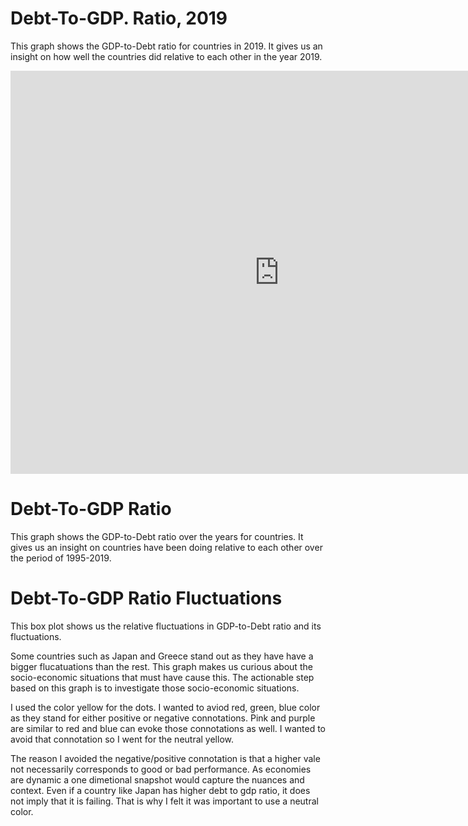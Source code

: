 
<h1>Debt-To-GDP. Ratio, 2019</h1>
<p>This graph shows the GDP-to-Debt ratio for countries in 2019. It gives us an insight on how well the countries did relative to each other in the year 2019.</p>
<p></p>
<iframe src="https://data.oecd.org/chart/6gPq" width="860" height="645" style="border: 0" mozallowfullscreen="true" webkitallowfullscreen="true" allowfullscreen="true"><a href="https://data.oecd.org/chart/6gPq" target="_blank">OECD Chart: General government debt, Total, % of GDP, Annual, 2019</a></iframe>

<h1>Debt-To-GDP Ratio</h1>
<p>This graph shows the GDP-to-Debt ratio over the years for countries. It gives us an insight on countries have been doing relative to each other over the period of 1995-2019.</p>
<p></p>
<div class="flourish-embed flourish-chart" data-src="visualisation/5296805"><script src="https://public.flourish.studio/resources/embed.js"></script></div>

<h1>Debt-To-GDP Ratio Fluctuations</h1>
<p>This box plot shows us the relative fluctuations in GDP-to-Debt ratio and its fluctuations.</p>
<p>Some countries such as Japan and Greece stand out as they have have a bigger flucatuations than the rest. This graph makes us curious about the socio-economic situations that must have cause this. The actionable step based on this graph is to investigate those socio-economic situations.</p>
<p>I used the color yellow for the dots. I wanted to aviod red, green, blue color as they stand for either positive or negative connotations. Pink and purple are similar to red and blue can evoke those connotations as well. I wanted to avoid that connotation so I went for the neutral yellow.</p>
<p>The reason I avoided the negative/positive connotation is that a higher vale not necessarily corresponds to good or bad performance. As economies are dynamic a one dimetional snapshot would capture the nuances and context. Even if a country like Japan has higher debt to gdp ratio, it does not imply that it is failing. That is why I felt it was important to use a neutral color.</p>
<div class="flourish-embed flourish-scatter" data-src="visualisation/5297245"><script src="https://public.flourish.studio/resources/embed.js"></script></div>
